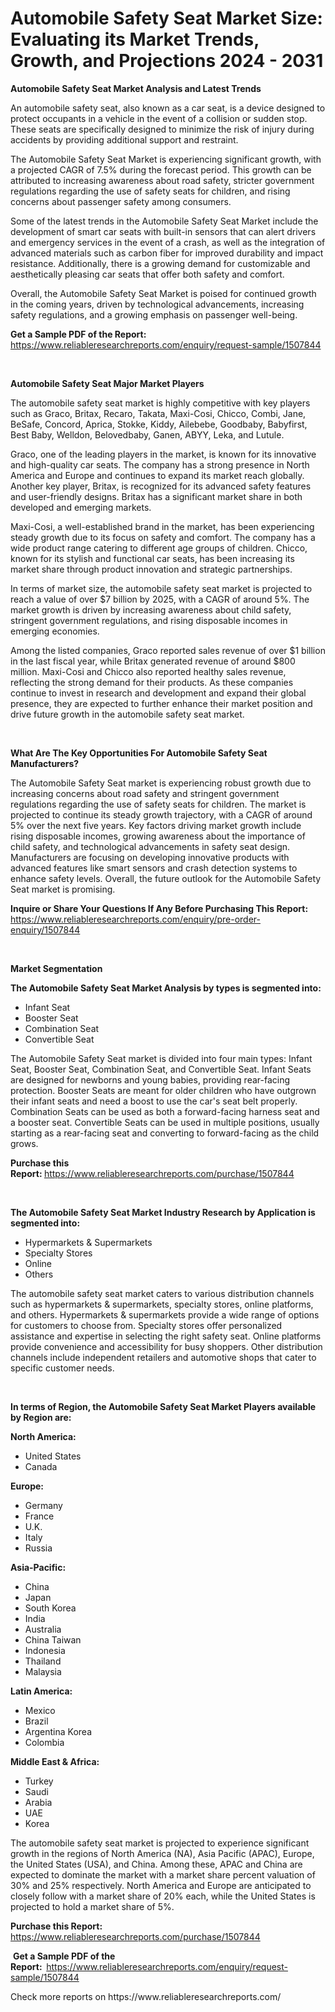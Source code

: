 <p><h1>Automobile Safety Seat Market Size: Evaluating its Market Trends, Growth, and Projections 2024 - 2031</h1></p><p><strong>Automobile Safety Seat Market Analysis and Latest Trends</strong></p>
<p><p>An automobile safety seat, also known as a car seat, is a device designed to protect occupants in a vehicle in the event of a collision or sudden stop. These seats are specifically designed to minimize the risk of injury during accidents by providing additional support and restraint.</p><p>The Automobile Safety Seat Market is experiencing significant growth, with a projected CAGR of 7.5% during the forecast period. This growth can be attributed to increasing awareness about road safety, stricter government regulations regarding the use of safety seats for children, and rising concerns about passenger safety among consumers.</p><p>Some of the latest trends in the Automobile Safety Seat Market include the development of smart car seats with built-in sensors that can alert drivers and emergency services in the event of a crash, as well as the integration of advanced materials such as carbon fiber for improved durability and impact resistance. Additionally, there is a growing demand for customizable and aesthetically pleasing car seats that offer both safety and comfort.</p><p>Overall, the Automobile Safety Seat Market is poised for continued growth in the coming years, driven by technological advancements, increasing safety regulations, and a growing emphasis on passenger well-being.</p></p>
<p><strong>Get a Sample PDF of the Report:&nbsp;</strong> <a href="https://www.reliableresearchreports.com/enquiry/request-sample/1507844">https://www.reliableresearchreports.com/enquiry/request-sample/1507844</a></p>
<p>&nbsp;</p>
<p><strong>Automobile Safety Seat Major Market Players</strong></p>
<p><p>The automobile safety seat market is highly competitive with key players such as Graco, Britax, Recaro, Takata, Maxi-Cosi, Chicco, Combi, Jane, BeSafe, Concord, Aprica, Stokke, Kiddy, Ailebebe, Goodbaby, Babyfirst, Best Baby, Welldon, Belovedbaby, Ganen, ABYY, Leka, and Lutule. </p><p>Graco, one of the leading players in the market, is known for its innovative and high-quality car seats. The company has a strong presence in North America and Europe and continues to expand its market reach globally. Another key player, Britax, is recognized for its advanced safety features and user-friendly designs. Britax has a significant market share in both developed and emerging markets.</p><p>Maxi-Cosi, a well-established brand in the market, has been experiencing steady growth due to its focus on safety and comfort. The company has a wide product range catering to different age groups of children. Chicco, known for its stylish and functional car seats, has been increasing its market share through product innovation and strategic partnerships.</p><p>In terms of market size, the automobile safety seat market is projected to reach a value of over $7 billion by 2025, with a CAGR of around 5%. The market growth is driven by increasing awareness about child safety, stringent government regulations, and rising disposable incomes in emerging economies.</p><p>Among the listed companies, Graco reported sales revenue of over $1 billion in the last fiscal year, while Britax generated revenue of around $800 million. Maxi-Cosi and Chicco also reported healthy sales revenue, reflecting the strong demand for their products. As these companies continue to invest in research and development and expand their global presence, they are expected to further enhance their market position and drive future growth in the automobile safety seat market.</p></p>
<p>&nbsp;</p>
<p><strong>What Are The Key Opportunities For Automobile Safety Seat Manufacturers?</strong></p>
<p><p>The Automobile Safety Seat market is experiencing robust growth due to increasing concerns about road safety and stringent government regulations regarding the use of safety seats for children. The market is projected to continue its steady growth trajectory, with a CAGR of around 5% over the next five years. Key factors driving market growth include rising disposable incomes, growing awareness about the importance of child safety, and technological advancements in safety seat design. Manufacturers are focusing on developing innovative products with advanced features like smart sensors and crash detection systems to enhance safety levels. Overall, the future outlook for the Automobile Safety Seat market is promising.</p></p>
<p><strong>Inquire or Share Your Questions If Any Before Purchasing This Report:</strong> <a href="https://www.reliableresearchreports.com/enquiry/pre-order-enquiry/1507844">https://www.reliableresearchreports.com/enquiry/pre-order-enquiry/1507844</a></p>
<p>&nbsp;</p>
<p><strong>Market Segmentation</strong></p>
<p><strong>The Automobile Safety Seat Market Analysis by types is segmented into:</strong></p>
<p><ul><li>Infant Seat</li><li>Booster Seat</li><li>Combination Seat</li><li>Convertible Seat</li></ul></p>
<p><p>The Automobile Safety Seat market is divided into four main types: Infant Seat, Booster Seat, Combination Seat, and Convertible Seat. Infant Seats are designed for newborns and young babies, providing rear-facing protection. Booster Seats are meant for older children who have outgrown their infant seats and need a boost to use the car's seat belt properly. Combination Seats can be used as both a forward-facing harness seat and a booster seat. Convertible Seats can be used in multiple positions, usually starting as a rear-facing seat and converting to forward-facing as the child grows.</p></p>
<p><strong>Purchase this Report:&nbsp;</strong><a href="https://www.reliableresearchreports.com/purchase/1507844">https://www.reliableresearchreports.com/purchase/1507844</a></p>
<p>&nbsp;</p>
<p><strong>The Automobile Safety Seat Market Industry Research by Application is segmented into:</strong></p>
<p><ul><li>Hypermarkets & Supermarkets</li><li>Specialty Stores</li><li>Online</li><li>Others</li></ul></p>
<p><p>The automobile safety seat market caters to various distribution channels such as hypermarkets & supermarkets, specialty stores, online platforms, and others. Hypermarkets & supermarkets provide a wide range of options for customers to choose from. Specialty stores offer personalized assistance and expertise in selecting the right safety seat. Online platforms provide convenience and accessibility for busy shoppers. Other distribution channels include independent retailers and automotive shops that cater to specific customer needs.</p></p>
<p>&nbsp;</p>
<p><strong>In terms of Region, the Automobile Safety Seat Market Players available by Region are:</strong></p>
<p>
    <p> <strong> North America: </strong>
        <ul>
            <li>United States</li>
            <li>Canada</li>
        </ul>
        </p> 
    <p> <strong> Europe: </strong>
        <ul>
            <li>Germany</li>
            <li>France</li>
            <li>U.K.</li>
            <li>Italy</li>
            <li>Russia</li>
        </ul>
        </p> 
    <p> <strong> Asia-Pacific: </strong>
        <ul>
            <li>China</li>
            <li>Japan</li>
            <li>South Korea</li>
            <li>India</li>
            <li>Australia</li>
            <li>China Taiwan</li>
            <li>Indonesia</li>
            <li>Thailand</li>
            <li>Malaysia</li>
        </ul>
        </p> 
    <p> <strong> Latin America: </strong>
        <ul>
            <li>Mexico</li>
            <li>Brazil</li>
            <li>Argentina Korea</li>
            <li>Colombia</li>
        </ul>
        </p> 
    <p> <strong> Middle East & Africa: </strong>
        <ul>
            <li>Turkey</li>
            <li>Saudi</li>
            <li>Arabia</li>
            <li>UAE</li>
            <li>Korea</li>
        </ul>
    </p>
    </p>
<p><p>The automobile safety seat market is projected to experience significant growth in the regions of North America (NA), Asia Pacific (APAC), Europe, the United States (USA), and China. Among these, APAC and China are expected to dominate the market with a market share percent valuation of 30% and 25% respectively. North America and Europe are anticipated to closely follow with a market share of 20% each, while the United States is projected to hold a market share of 5%.</p></p>
<p><strong>Purchase this Report: </strong><a href="https://www.reliableresearchreports.com/purchase/1507844">https://www.reliableresearchreports.com/purchase/1507844</a></p>
<p>&nbsp;<strong>Get a Sample PDF of the Report:&nbsp;&nbsp;</strong><a href="https://www.reliableresearchreports.com/enquiry/request-sample/1507844">https://www.reliableresearchreports.com/enquiry/request-sample/1507844</a></p>
<p><strong></strong></p>
<p>Check more reports on https://www.reliableresearchreports.com/</p>